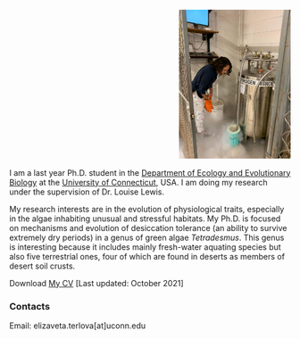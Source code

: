 
<div align="right">
  <br>
  <img src="https://github.com/eterlova/eterlova.github.io/blob/master/images/me_and_liquid_nitrogen.JPG" alt="PicOfMe" width="200"/>
  <br>
</div>


I am a last year Ph.D. student in the [Department of Ecology and Evolutionary Biology](eeb.uconn.edu) at the [University of Connecticut](uconn.edu), USA. I am doing my research under the supervision of Dr. Louise Lewis.

My research interests are in the evolution of physiological traits, especially in the algae inhabiting unusual and stressful habitats. My Ph.D. is focused on mechanisms and evolution of desiccation tolerance (an ability to survive extremely dry periods) in a genus of green algae *Tetradesmus*. This genus is interesting because it includes mainly fresh-water aquating species but also five terrestrial ones, four of which are found in deserts as members of desert soil crusts.

Download <a href="https://eterlova.github.io/CV_October2021.pdf" target="_blank">My CV</a> [Last updated: October 2021]

### Contacts
Email: elizaveta.terlova[at]uconn.edu
